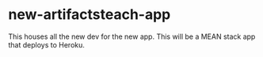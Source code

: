 # new-artifactsteach-app
This houses all the new dev for the new app. This will be a MEAN stack app that deploys to Heroku.
